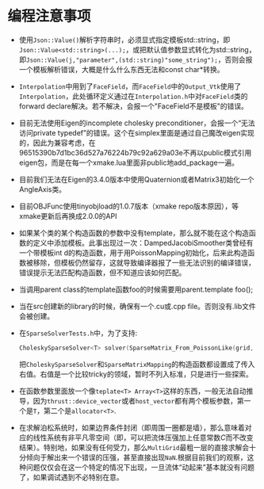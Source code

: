 # 编程注意事项

- 使用`Json::Value()`解析字符串时，必须显式指定模板std::string，即`Json::Value<std::string>(...);`，或把默认值参数显式转化为std::string，即`Json::Value(j,"parameter",(std::string)"some_string");`，否则会报一个模板解析错误，大概是什么什么东西无法和const char*转换。
- `Interpolation`中用到了`FaceField`，而`FaceField`中的`Output_Vtk`使用了`Interpolation`，此处循环定义通过在`Interpolation.h`中对`FaceField`类的forward declare解决。若不解决，会报一个"FaceField不是模板"的错误。
- 目前无法使用Eigen的incomplete cholesky preconditioner，会报一个“无法访问private typedef”的错误。这个在simplex里面是通过自己魔改eigen实现的，因此为兼容考虑，在96515390b7d1bc36d527a76224b79c92a629a03e不再以public模式引用eigen包，而是在每一个xmake.lua里面非public地add_package一遍。
- 目前我们无法在Eigen的3.4.0版本中使用Quaternion或者Matrix3初始化一个AngleAxis类。
- 目前OBJFunc使用tinyobjload的1.0.7版本（xmake repo版本原因），等xmake更新后再换成2.0.0的API
- 如果某个类的某个构造函数的参数中没有template，那么就不能在这个构造函数的定义中添加模板。此事出现过一次：DampedJacobiSmoother类曾经有一个带模板int d的构造函数，用于用PoissonMapping初始化，后来此构造函数被移除，但模板仍然留存，这就导致编译器报了一些无法识别的编译错误，错误提示无法匹配构造函数，但不知道应该如何匹配。
- 当调用parent class的template函数foo<T>的时候需要用parent.template foo<T>();
- 当在src创建新的library的时候，确保有一个.cu或.cpp file。否则没有.lib文件会被创建。
- 在`SparseSolverTests.h`中，为了支持:

    ```C++
    CholeskySparseSolver<T> solver(SparseMatrix_From_PoissonLike(grid, poisson_mapping));
    ```
    把`CholeskySparseSolver`和`SparseMatrixMapping`的构造函数都设置成了传入右值。右值是一个比较tricky的领域，暂时不列入标准，只是进行一些探索。
- 在函数参数里面放一个像`teplate<T> Array<T>`这样的东西，一般无法自动推导，因为`thrust::device_vector`或者`host_vector`都有两个模板参数，第一个是`T`，第二个是`allocator<T>`.
- 在求解泊松系统时，如果边界条件封闭（即周围一圈都是墙），那么意味着对应的线性系统有非平凡零空间（即，可以把流体压强加上任意常数$C$而不改变结果）。特别地，如果没有任何受力，那么`MultiGrid`最粗一层的直接求解会十分倾向于解出来一个错误的压强，甚至直接出现`NaN`.根据目前我们的观察，这种问题仅仅会在这一个特定的情况下出现，一旦流体“动起来”基本就没有问题了，如果调试遇到不必特别在意。